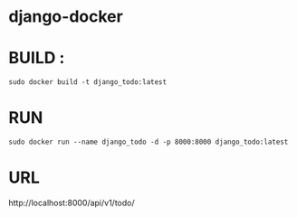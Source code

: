 # django-docker

# BUILD : 
`sudo docker build -t django_todo:latest`

# RUN
`sudo docker run --name django_todo -d -p 8000:8000 django_todo:latest`

# URL
http://localhost:8000/api/v1/todo/

